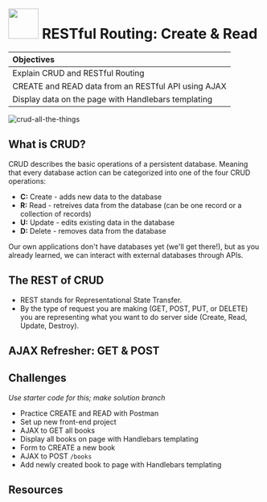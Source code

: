 # <img src="https://cloud.githubusercontent.com/assets/7833470/10899314/63829980-8188-11e5-8cdd-4ded5bcb6e36.png" height="60"> RESTful Routing: Create & Read

| Objectives |
| :--- |
| Explain CRUD and RESTful Routing |
| CREATE and READ data from an RESTful API using AJAX |
| Display data on the page with Handlebars templating |

![crud-all-the-things](https://cloud.githubusercontent.com/assets/7833470/10917104/d7fdd2ee-8213-11e5-8cf8-466ff1677a6d.jpg)

## What is CRUD?

CRUD describes the basic operations of a persistent database. Meaning that every database action can be categorized into one of the four CRUD operations:

* **C:** Create - adds new data to the database
* **R:** Read - retreives data from the database (can be one record or a collection of records)
* **U:** Update - edits existing data in the database
* **D:** Delete - removes data from the database

Our own applications don't have databases yet (we'll get there!), but as you already learned, we can interact with external databases through APIs.

## The REST of CRUD

* REST stands for Representational State Transfer.
* By the type of request you are making (GET, POST, PUT, or DELETE) you are representing what you want to do server side (Create, Read, Update, Destroy).

## AJAX Refresher: GET & POST

## Challenges

*Use starter code for this; make solution branch*

* Practice CREATE and READ with Postman
* Set up new front-end project
* AJAX to GET all books
* Display all books on page with Handlebars templating
* Form to CREATE a new book
* AJAX to POST `/books`
* Add newly created book to page with Handlebars templating

## Resources
